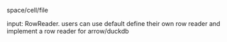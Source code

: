 space/cell/file

input: RowReader. users can use default define their own row reader and implement a row reader for arrow/duckdb